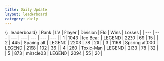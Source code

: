 ```yaml
---
title: Daily Update
layout: leaderboard
category: daily
---
```


{: .leaderboard}
| Rank | LV | Player | Division | Elo | Wins | Losses |
| --- | --- | --- | --- | --- | --- | --- |
| <span data-change="2">1</span> | 1043 | <span title="ID: 417840">Ice Bear.</span> | LEGEND | <span data-change="99">2220</span> | <span data-change="20">69</span> | <span data-change="0">15</span> |
| <span data-change="-1">2</span> | 445 | <span title="ID: 382502">Sparing alt</span> | LEGEND | <span data-change="0">2203</span> | <span data-change="0">78</span> | <span data-change="0">20</span> |
| <span data-change="-1">3</span> | 1168 | <span title="ID: 203132">Sparing alt000</span> | LEGEND | <span data-change="73">2198</span> | <span data-change="24">102</span> | <span data-change="4">36</span> |
| <span data-change="0">4</span> | 260 | <span title="ID: 521263">Toxic-Man</span> | LEGEND | <span data-change="18">2133</span> | <span data-change="4">78</span> | <span data-change="1">32</span> |
| <span data-change="3">5</span> | 873 | <span title="ID: 416373">miracle03</span> | LEGEND | <span data-change="9">2094</span> | <span data-change="12">55</span> | <span data-change="5">20</span> |